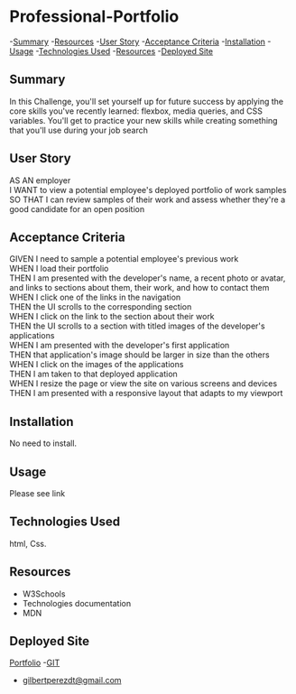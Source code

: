 # Professional-Portfolio

-[Summary](#summary) -[Resources](#resources) -[User Story](#user-story) -[Acceptance Criteria](#acceptance-criteria) -[Installation](#installation) -[Usage](#usage) -[Technologies Used](#technologies-used) -[Resources](#resources) -[Deployed Site](#deployed-site)

## Summary

In this Challenge, you'll set yourself up for future success by applying the core skills you've recently learned: flexbox, media queries, and CSS variables. You'll get to practice your new skills while creating something that you'll use during your job search

## User Story

AS AN employer  
I WANT to view a potential employee's deployed portfolio of work samples  
SO THAT I can review samples of their work and assess whether they're a good candidate for an open position

## Acceptance Criteria

GIVEN I need to sample a potential employee's previous work  
WHEN I load their portfolio  
THEN I am presented with the developer's name, a recent photo or avatar, and links to sections about them, their work, and how to contact them
WHEN I click one of the links in the navigation  
THEN the UI scrolls to the corresponding section  
WHEN I click on the link to the section about their work  
THEN the UI scrolls to a section with titled images of the developer's applications  
WHEN I am presented with the developer's first application  
THEN that application's image should be larger in size than the others  
WHEN I click on the images of the applications  
THEN I am taken to that deployed application  
WHEN I resize the page or view the site on various screens and devices  
THEN I am presented with a responsive layout that adapts to my viewport

## Installation

No need to install.

## Usage

Please see link

## Technologies Used

html, Css.

## Resources

- W3Schools
- Technologies documentation
- MDN

## Deployed Site
 [Portfolio](https://homelesscats.github.io/Professional-Portfolio/)
-[GIT](https://github.com/Homelesscats)

- <gilbertperezdt@gmail.com>
